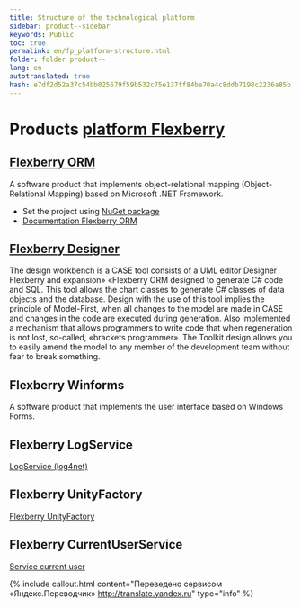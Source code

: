 ```yaml
--- 
title: Structure of the technological platform 
sidebar: product--sidebar 
keywords: Public 
toc: true 
permalink: en/fp_platform-structure.html 
folder: folder product-- 
lang: en 
autotranslated: true 
hash: e7df2d52a37c54bb025679f59b532c75e137ff84be70a4c8ddb7198c2236a85b 
--- 
```


# Products [platform Flexberry](http://flexberry.net) 

## [Flexberry ORM](fo_flexberry-orm.html) 
A software product that implements object-relational mapping (Object-Relational Mapping) based on Microsoft .NET Framework. 

* Set the project using [NuGet package](https://www.nuget.org/packages/NewPlatform.Flexberry.ORM) 
* [Documentation Flexberry ORM](fo_flexberry-orm.html) 

## [Flexberry Designer](fd_landing_page.html) 
The design workbench is a CASE tool consists of a UML editor Designer Flexberry and expansion» «Flexberry ORM designed to generate C# code and SQL. This tool allows the chart classes to generate C# classes of data objects and the database. Design with the use of this tool implies the principle of Model-First, when all changes to the model are made in CASE and changes in the code are executed during generation. Also implemented a mechanism that allows programmers to write code that when regeneration is not lost, so-called, «brackets programmer». The Toolkit design allows you to easily amend the model to any member of the development team without fear to break something. 

## Flexberry Winforms 

A software product that implements the user interface based on Windows Forms. 

## Flexberry LogService 

[LogService (log4net)](fo_log-service-log4net.html) 

## Flexberry UnityFactory 

[Flexberry UnityFactory](fo_unity-factory.html) 

## Flexberry CurrentUserService 

[Service current user](fo_current-user-service.html) 



{% include callout.html content="Переведено сервисом «Яндекс.Переводчик» <http://translate.yandex.ru>" type="info" %}